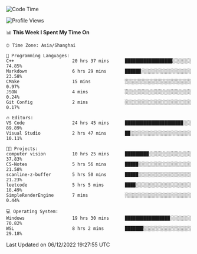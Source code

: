 <!--START_SECTION:waka-->
![Code Time](http://img.shields.io/badge/Code%20Time-424%20hrs%2040%20mins-blue)

![Profile Views](http://img.shields.io/badge/Profile%20Views-3-blue)

📊 **This Week I Spent My Time On** 

```text
⌚︎ Time Zone: Asia/Shanghai

💬 Programming Languages: 
C++                      20 hrs 37 mins      ██████████████████░░░░░░░   74.85% 
Markdown                 6 hrs 29 mins       ██████░░░░░░░░░░░░░░░░░░░   23.58% 
CMake                    15 mins             ░░░░░░░░░░░░░░░░░░░░░░░░░   0.97% 
JSON                     4 mins              ░░░░░░░░░░░░░░░░░░░░░░░░░   0.24% 
Git Config               2 mins              ░░░░░░░░░░░░░░░░░░░░░░░░░   0.17%

🔥 Editors: 
VS Code                  24 hrs 45 mins      ██████████████████████░░░   89.89% 
Visual Studio            2 hrs 47 mins       ██░░░░░░░░░░░░░░░░░░░░░░░   10.11%

🐱‍💻 Projects: 
computer vision          10 hrs 25 mins      █████████░░░░░░░░░░░░░░░░   37.83% 
CS-Notes                 5 hrs 56 mins       █████░░░░░░░░░░░░░░░░░░░░   21.58% 
scanline-z-buffer        5 hrs 50 mins       █████░░░░░░░░░░░░░░░░░░░░   21.23% 
leetcode                 5 hrs 5 mins        ████░░░░░░░░░░░░░░░░░░░░░   18.49% 
SimpleRenderEngine       7 mins              ░░░░░░░░░░░░░░░░░░░░░░░░░   0.44%

💻 Operating System: 
Windows                  19 hrs 30 mins      █████████████████░░░░░░░░   70.82% 
WSL                      8 hrs 2 mins        ███████░░░░░░░░░░░░░░░░░░   29.18%

```


 Last Updated on 06/12/2022 19:27:55 UTC
<!--END_SECTION:waka-->